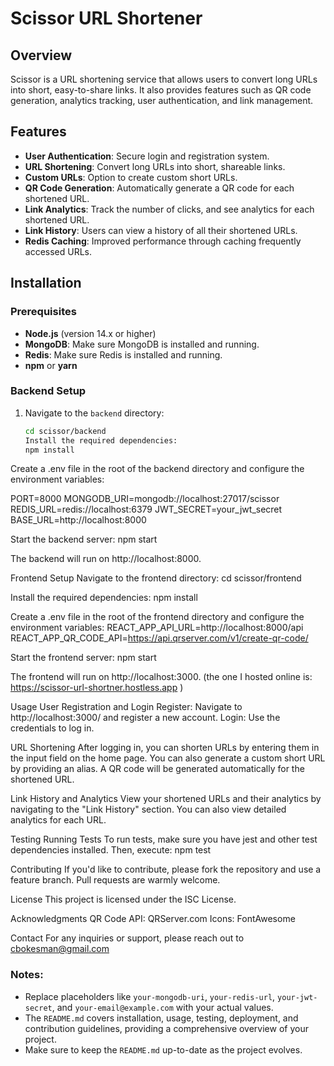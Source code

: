 # Scissor URL Shortener

## Overview

Scissor is a URL shortening service that allows users to convert long URLs into short, easy-to-share links. It also provides features such as QR code generation, analytics tracking, user authentication, and link management.

## Features

- **User Authentication**: Secure login and registration system.
- **URL Shortening**: Convert long URLs into short, shareable links.
- **Custom URLs**: Option to create custom short URLs.
- **QR Code Generation**: Automatically generate a QR code for each shortened URL.
- **Link Analytics**: Track the number of clicks, and see analytics for each shortened URL.
- **Link History**: Users can view a history of all their shortened URLs.
- **Redis Caching**: Improved performance through caching frequently accessed URLs.


## Installation

### Prerequisites

- **Node.js** (version 14.x or higher)
- **MongoDB**: Make sure MongoDB is installed and running.
- **Redis**: Make sure Redis is installed and running.
- **npm** or **yarn**

### Backend Setup

1. Navigate to the `backend` directory:

   ```bash
   cd scissor/backend
   Install the required dependencies:
   npm install

Create a .env file in the root of the backend directory and configure the environment variables:

PORT=8000
MONGODB_URI=mongodb://localhost:27017/scissor
REDIS_URL=redis://localhost:6379
JWT_SECRET=your_jwt_secret
BASE_URL=http://localhost:8000

Start the backend server:
npm start

The backend will run on http://localhost:8000.

Frontend Setup
Navigate to the frontend directory:
cd scissor/frontend

Install the required dependencies:
npm install

Create a .env file in the root of the frontend directory and configure the environment variables:
REACT_APP_API_URL=http://localhost:8000/api
REACT_APP_QR_CODE_API=https://api.qrserver.com/v1/create-qr-code/

Start the frontend server:
npm start

The frontend will run on http://localhost:3000. (the one I hosted online is: https://scissor-url-shortner.hostless.app )

Usage
User Registration and Login
Register: Navigate to http://localhost:3000/ and register a new account.
Login: Use the credentials to log in.

URL Shortening
After logging in, you can shorten URLs by entering them in the input field on the home page.
You can also generate a custom short URL by providing an alias.
A QR code will be generated automatically for the shortened URL.

Link History and Analytics
View your shortened URLs and their analytics by navigating to the "Link History" section.
You can also view detailed analytics for each URL.

Testing
Running Tests
To run tests, make sure you have jest and other test dependencies installed. Then, execute:
npm test


Contributing
If you'd like to contribute, please fork the repository and use a feature branch. Pull requests are warmly welcome.

License
This project is licensed under the ISC License.

Acknowledgments
QR Code API: QRServer.com
Icons: FontAwesome

Contact
For any inquiries or support, please reach out to cbokesman@gmail.com


### Notes:

- Replace placeholders like `your-mongodb-uri`, `your-redis-url`, `your-jwt-secret`, and `your-email@example.com` with your actual values.
- The `README.md` covers installation, usage, testing, deployment, and contribution guidelines, providing a comprehensive overview of your project.
- Make sure to keep the `README.md` up-to-date as the project evolves.
